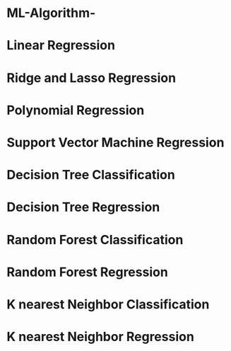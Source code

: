 # ML-Algorithm-
# Linear Regression
# Ridge and Lasso Regression 
# Polynomial Regression 
# Support Vector Machine Regression 
# Decision Tree Classification
# Decision Tree Regression
# Random Forest Classification
# Random Forest  Regression 
# K nearest Neighbor Classification
# K nearest Neighbor Regression
